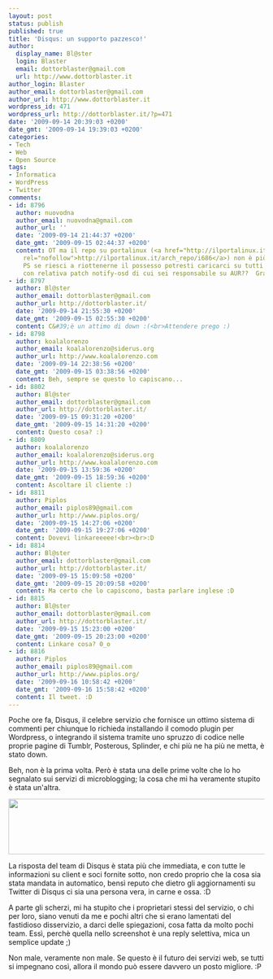 ```yaml
---
layout: post
status: publish
published: true
title: 'Disqus: un supporto pazzesco!'
author:
  display_name: Bl@ster
  login: Blaster
  email: dottorblaster@gmail.com
  url: http://www.dottorblaster.it
author_login: Blaster
author_email: dottorblaster@gmail.com
author_url: http://www.dottorblaster.it
wordpress_id: 471
wordpress_url: http://dottorblaster.it/?p=471
date: '2009-09-14 20:39:03 +0200'
date_gmt: '2009-09-14 19:39:03 +0200'
categories:
- Tech
- Web
- Open Source
tags:
- Informatica
- WordPress
- Twitter
comments:
- id: 8796
  author: nuovodna
  author_email: nuovodna@gmail.com
  author_url: ''
  date: '2009-09-14 21:44:37 +0200'
  date_gmt: '2009-09-15 02:44:37 +0200'
  content: OT ma il repo su portalinux (<a href="http://ilportalinux.it/arch_repo/i686"
    rel="nofollow">http://ilportalinux.it/arch_repo/i686</a>) non è più attivo??!?!
    PS se riesci a riottenerne il possesso potresti caricarci su tutti i pacchetti
    con relativa patch notify-osd di cui sei responsabile su AUR??  Grazie :-)
- id: 8797
  author: Bl@ster
  author_email: dottorblaster@gmail.com
  author_url: http://dottorblaster.it/
  date: '2009-09-14 21:55:30 +0200'
  date_gmt: '2009-09-15 02:55:30 +0200'
  content: C&#39;è un attimo di down :(<br>Attendere prego :)
- id: 8798
  author: koalalorenzo
  author_email: koalalorenzo@siderus.org
  author_url: http://www.koalalorenzo.com
  date: '2009-09-14 22:38:56 +0200'
  date_gmt: '2009-09-15 03:38:56 +0200'
  content: Beh, sempre se questo lo capiscano...
- id: 8802
  author: Bl@ster
  author_email: dottorblaster@gmail.com
  author_url: http://dottorblaster.it/
  date: '2009-09-15 09:31:20 +0200'
  date_gmt: '2009-09-15 14:31:20 +0200'
  content: Questo cosa? :)
- id: 8809
  author: koalalorenzo
  author_email: koalalorenzo@siderus.org
  author_url: http://www.koalalorenzo.com
  date: '2009-09-15 13:59:36 +0200'
  date_gmt: '2009-09-15 18:59:36 +0200'
  content: Ascoltare il cliente :)
- id: 8811
  author: Piplos
  author_email: piplos89@gmail.com
  author_url: http://www.piplos.org/
  date: '2009-09-15 14:27:06 +0200'
  date_gmt: '2009-09-15 19:27:06 +0200'
  content: Dovevi linkareeeee!<br><br>:D
- id: 8814
  author: Bl@ster
  author_email: dottorblaster@gmail.com
  author_url: http://dottorblaster.it/
  date: '2009-09-15 15:09:58 +0200'
  date_gmt: '2009-09-15 20:09:58 +0200'
  content: Ma certo che lo capiscono, basta parlare inglese :D
- id: 8815
  author: Bl@ster
  author_email: dottorblaster@gmail.com
  author_url: http://dottorblaster.it/
  date: '2009-09-15 15:23:00 +0200'
  date_gmt: '2009-09-15 20:23:00 +0200'
  content: Linkare cosa? 0_o
- id: 8816
  author: Piplos
  author_email: piplos89@gmail.com
  author_url: http://www.piplos.org/
  date: '2009-09-16 10:58:42 +0200'
  date_gmt: '2009-09-16 15:58:42 +0200'
  content: Il tweet. :D
---
```

<p>Poche ore fa, Disqus, il celebre servizio che fornisce un ottimo sistema di commenti per chiunque lo richieda installando il comodo plugin per Wordpress, o integrando il sistema tramite uno spruzzo di codice nelle proprie pagine di Tumblr, Posterous, Splinder, e chi più ne ha più ne metta, è stato down.</p>
<p>Beh, non è la prima volta. Però è stata una delle prime volte che lo ho segnalato sui servizi di microblogging; la cosa che mi ha veramente stupito è stata un'altra.</p>
<p style="text-align: center;"><img class="alignnone" src="http://i30.tinypic.com/v808rk.jpg" alt="" width="506" height="109" /></p>
<p style="text-align: left;">La risposta del team di Disqus è stata più che immediata, e con tutte le informazioni su client e soci fornite sotto, non credo proprio che la cosa sia stata mandata in automatico, bensì reputo che dietro gli aggiornamenti su Twitter di Disqus ci sia una persona vera, in carne e ossa. :D</p>
<p style="text-align: left;">A parte gli scherzi, mi ha stupito che i proprietari stessi del servizio, o chi per loro, siano venuti da me e pochi altri che si erano lamentati del fastidioso disservizio, a darci delle spiegazioni, cosa fatta da molto pochi team. Essì, perchè quella nello screenshot è una reply selettiva, mica un semplice update ;)</p>
<p style="text-align: left;">Non male, veramente non male. Se questo è il futuro dei servizi web, se tutti si impegnano così, allora il mondo può essere davvero un posto migliore. :P</p>
